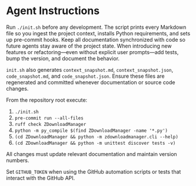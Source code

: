 # Agent Instructions

Run `./init.sh` before any development. The script prints every Markdown file so you ingest the project context, installs Python requirements, and sets up pre-commit hooks. Keep all documentation synchronized with code so future agents stay aware of the project state. When introducing new features or refactoring—even without explicit user prompts—add tests, bump the version, and document the behavior.

`init.sh` also generates `context_snapshot.md`, `context_snapshot.json`, `code_snapshot.md`, and `code_snapshot.json`. Ensure these files are regenerated and committed whenever documentation or source code changes.

From the repository root execute:

1. `./init.sh`
2. `pre-commit run --all-files`
3. `ruff check ZDownloadManager`
4. `python -m py_compile $(find ZDownloadManager -name '*.py')`
5. `(cd ZDownloadManager && python -m zdownloadmanager.cli --help)`
6. `(cd ZDownloadManager && python -m unittest discover tests -v)`

All changes must update relevant documentation and maintain version numbers.

Set `GITHUB_TOKEN` when using the GitHub automation scripts or tests that
interact with the GitHub API.
